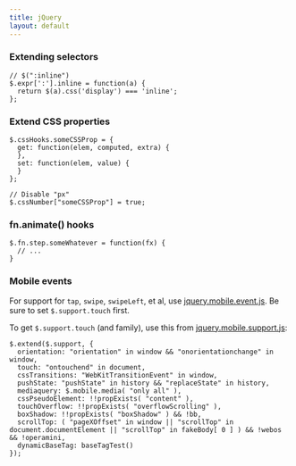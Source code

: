 ```yaml
---
title: jQuery
layout: default
---
```


### Extending selectors

    // $(":inline")
    $.expr[':'].inline = function(a) {
      return $(a).css('display') === 'inline';
    };

### Extend CSS properties

    $.cssHooks.someCSSProp = {
      get: function(elem, computed, extra) {
      },
      set: function(elem, value) {
      }
    };

    // Disable "px"
    $.cssNumber["someCSSProp"] = true;

### fn.animate() hooks

    $.fn.step.someWhatever = function(fx) {
      // ...
    }

### Mobile events

For support for `tap`, `swipe`, `swipeLeft`, et al, use 
[jquery.mobile.event.js][m]. Be sure to set `$.support.touch` first.

To get `$.support.touch` (and family), use this from 
[jquery.mobile.support.js][s]:

    $.extend($.support, {
      orientation: "orientation" in window && "onorientationchange" in window,
      touch: "ontouchend" in document,
      cssTransitions: "WebKitTransitionEvent" in window,
      pushState: "pushState" in history && "replaceState" in history,
      mediaquery: $.mobile.media( "only all" ),
      cssPseudoElement: !!propExists( "content" ),
      touchOverflow: !!propExists( "overflowScrolling" ),
      boxShadow: !!propExists( "boxShadow" ) && !bb,
      scrollTop: ( "pageXOffset" in window || "scrollTop" in document.documentElement || "scrollTop" in fakeBody[ 0 ] ) && !webos && !operamini,
      dynamicBaseTag: baseTagTest()
    });

[m]:https://github.com/jquery/jquery-mobile/blob/master/js/jquery.mobile.event.js
[s]:https://github.com/jquery/jquery-mobile/blob/master/js/jquery.mobile.support.js
